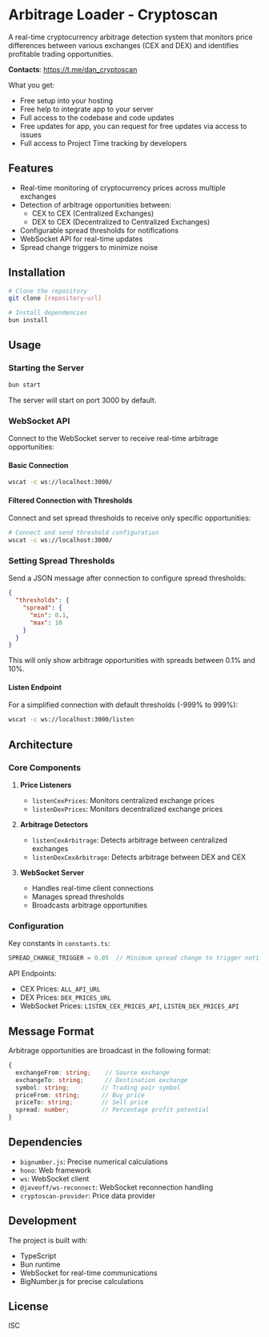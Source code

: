 # Arbitrage Loader - Cryptoscan

A real-time cryptocurrency arbitrage detection system that monitors price differences between various exchanges (CEX and DEX) and identifies profitable trading opportunities.

**Contacts**: https://t.me/dan_cryptoscan

What you get:

- Free setup into your hosting
- Free help to integrate app to your server
- Full access to the codebase and code updates
- Free updates for app, you can request for free updates via access to issues
- Full access to Project Time tracking by developers

## Features

- Real-time monitoring of cryptocurrency prices across multiple exchanges
- Detection of arbitrage opportunities between:
  - CEX to CEX (Centralized Exchanges)
  - DEX to CEX (Decentralized to Centralized Exchanges)
- Configurable spread thresholds for notifications
- WebSocket API for real-time updates
- Spread change triggers to minimize noise

## Installation

```bash
# Clone the repository
git clone [repository-url]

# Install dependencies
bun install
```

## Usage

### Starting the Server

```bash
bun start
```

The server will start on port 3000 by default.

### WebSocket API

Connect to the WebSocket server to receive real-time arbitrage opportunities:

#### Basic Connection
```bash
wscat -c ws://localhost:3000/
```

#### Filtered Connection with Thresholds
Connect and set spread thresholds to receive only specific opportunities:

```bash
# Connect and send threshold configuration
wscat -c ws://localhost:3000/
```

### Setting Spread Thresholds

Send a JSON message after connection to configure spread thresholds:

```json
{
  "thresholds": {
    "spread": {
      "min": 0.1,
      "max": 10
    }
  }
}
```

This will only show arbitrage opportunities with spreads between 0.1% and 10%.

#### Listen Endpoint
For a simplified connection with default thresholds (-999% to 999%):
```bash
wscat -c ws://localhost:3000/listen
```

## Architecture

### Core Components

1. **Price Listeners**
   - `listenCexPrices`: Monitors centralized exchange prices
   - `listenDexPrices`: Monitors decentralized exchange prices

2. **Arbitrage Detectors**
   - `listenCexArbitrage`: Detects arbitrage between centralized exchanges
   - `listenDexCexArbitrage`: Detects arbitrage between DEX and CEX

3. **WebSocket Server**
   - Handles real-time client connections
   - Manages spread thresholds
   - Broadcasts arbitrage opportunities

### Configuration

Key constants in `constants.ts`:
```typescript
SPREAD_CHANGE_TRIGGER = 0.05  // Minimum spread change to trigger notification (5%)
```

API Endpoints:
- CEX Prices: `ALL_API_URL`
- DEX Prices: `DEX_PRICES_URL`
- WebSocket Prices: `LISTEN_CEX_PRICES_API`, `LISTEN_DEX_PRICES_API`

## Message Format

Arbitrage opportunities are broadcast in the following format:

```typescript
{
  exchangeFrom: string;    // Source exchange
  exchangeTo: string;      // Destination exchange
  symbol: string;         // Trading pair symbol
  priceFrom: string;      // Buy price
  priceTo: string;        // Sell price
  spread: number;         // Percentage profit potential
}
```

## Dependencies

- `bignumber.js`: Precise numerical calculations
- `hono`: Web framework
- `ws`: WebSocket client
- `@javeoff/ws-reconnect`: WebSocket reconnection handling
- `cryptoscan-provider`: Price data provider

## Development

The project is built with:
- TypeScript
- Bun runtime
- WebSocket for real-time communications
- BigNumber.js for precise calculations

## License

ISC
